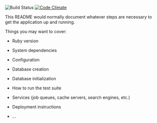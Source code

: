 ![Build Status](https://codeship.com/projects/22a12e20-820e-0136-b5a3-56a2763611bb/status?branch=master)
[![Code Climate](https://codeclimate.com/github/RobertAndersonHaynes/portfolio-site/badges/gpa.svg)](https://codeclimate.com/github/RobertAndersonHaynes/portfolio-site)


This README would normally document whatever steps are necessary to get the
application up and running.

Things you may want to cover:

* Ruby version

* System dependencies

* Configuration

* Database creation

* Database initialization

* How to run the test suite

* Services (job queues, cache servers, search engines, etc.)

* Deployment instructions

* ...
